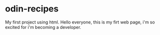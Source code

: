 # odin-recipes
My first project using html.
Hello everyone, this is my firt web page, i'm so excited for i'm becoming a developer.